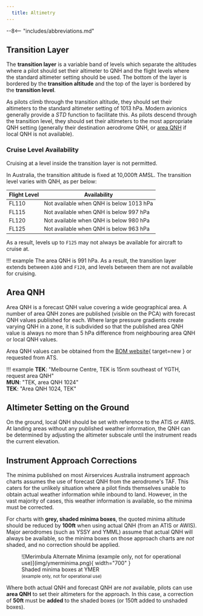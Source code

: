 ```yaml
---
  title: Altimetry
---
```


--8<-- "includes/abbreviations.md"

## Transition Layer
The **transition layer** is a variable band of levels which separate the altitudes where a pilot should set their altimeter to QNH and the flight levels where the standard altimeter setting should be used. The bottom of the layer is bordered by the **transition altitude** and the top of the layer is bordered by the **transition level**.

As pilots climb through the transition altitude, they should set their altimeters to the standard altimeter setting of 1013 hPa. Modern avionics generally provide a *STD* function to facilitate this. As pilots descend through the transition level, they should set their altimeters to the most appropriate QNH setting (generally their destination aerodrome QNH, or [area QNH](#area-qnh) if local QNH is not available).

### Cruise Level Availability
Cruising at a level inside the transition layer is not permitted.

In Australia, the transition altitude is fixed at 10,000ft AMSL. The transition level varies with QNH, as per below:

| Flight Level | Availability |
| --- | --- |
| FL110 | Not available when QNH is below 1013 hPa |
| FL115 | Not available when QNH is below 997 hPa |
| FL120 | Not available when QNH is below 980 hPa |
| FL125 | Not available when QNH is below 963 hPa |

As a result, levels up to `F125` may not always be available for aircraft to cruise at.

!!! example
    The area QNH is 991 hPa. As a result, the transition layer extends between `A100` and `F120`, and levels between them are not available for cruising.

## Area QNH
Area QNH is a forecast QNH value covering a wide geographical area. A number of area QNH zones are published (visible on the PCA) with forecast QNH values published for each. Where large pressure gradients create varying QNH in a zone, it is subdivided so that the published area QNH value is always no more than 5 hPa difference from neighbouring area QNH or local QNH values.

Area QNH values can be obtained from the [BOM website](http://www.bom.gov.au/aviation/forecasts/area-qnh/){ target=new } or requested from ATS.

!!! example
    **TEK**: "Melbourne Centre, TEK is 15nm southeast of YGTH, request area QNH"  
    **MUN**: "TEK, area QNH 1024"  
    **TEK**: "Area QNH 1024, TEK"

## Altimeter Setting on the Ground
On the ground, local QNH should be set with reference to the ATIS or AWIS. At landing areas without any published weather information, the QNH can be determined by adjusting the altimeter subscale until the instrument reads the current elevation.

## Instrument Approach Corrections
The minima published on most Airservices Australia instrument approach charts assumes the use of forecast QNH from the aerodrome's TAF. This caters for the unlikely situation where a pilot finds themselves unable to obtain actual weather information while inbound to land. However, in the vast majority of cases, this weather information is available, so the minima must be corrected.

For charts with **grey, shaded minima boxes**, the quoted minima altitude should be reduced by **100ft** when using actual QNH (from an ATIS or AWIS). Major aerodromes (such as YSSY and YMML) assume that actual QNH will always be available, so the minima boxes on those approach charts are *not* shaded, and no correction should be applied.

<figure markdown>
![Merimbula Alternate Minima (example only, not for operational use)](img/ymerminima.png){ width="700" }
    <figcaption>Shaded minima boxes at YMER<br><small>(example only, not for operational use)</small></figcaption>
</figure>

Where both actual QNH and forecast QNH are *not* available, pilots can use **area QNH** to set their altimeters for the approach. In this case, a correction of **50ft** must be **added** to the shaded boxes (or 150ft added to unshaded boxes).